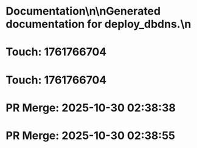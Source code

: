 # Documentation\n\nGenerated documentation for deploy_dbdns.\n

# Touch: 1761766704

# Touch: 1761766704

# PR Merge: 2025-10-30 02:38:38

# PR Merge: 2025-10-30 02:38:55
